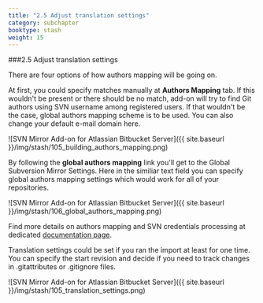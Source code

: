 ```yaml
---
title: "2.5 Adjust translation settings"
category: subchapter
booktype: stash
weight: 15
---
```

###2.5 Adjust translation settings

There are four options of how authors mapping will be going on.

At first, you could specify matches manually at **Authors Mapping** tab.
If this wouldn't be present or there should be no match, add-on will try to find Git authors using SVN username among registered users.
If that wouldn't be the case, global authors mapping scheme is to be used.
You can also change your default e-mail domain here.

![SVN Mirror Add-on for Atlassian Bitbucket Server]({{ site.baseurl }}/img/stash/105_building_authors_mapping.png)

By following the **global authors mapping** link you'll get to the Global Subversion Mirror Settings. Here in the similiar text field you can specify global authors mapping settings which would work for all of your repositories.

![SVN Mirror Add-on for Atlassian Bitbucket Server]({{ site.baseurl }}/img/stash/106_global_authors_mapping.png)

Find more details on authors mapping and SVN credentials processing at dedicated [documentation page](http://subgit.com/stash/import/authors.html).

Translation settings could be set if you ran the import at least for one time.
You can specify the start revision and decide if you need to track changes in .gitattributes or .gitignore files.

![SVN Mirror Add-on for Atlassian Bitbucket Server]({{ site.baseurl }}/img/stash/105_translation_settings.png)

[](#up)